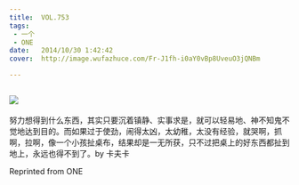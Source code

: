 ```yaml
---
title:	VOL.753
tags:
 - 一个
 - ONE
date:	2014/10/30 1:42:42
cover:	http://image.wufazhuce.com/Fr-J1fh-i0aY0vBp8UveuO3jQNBm

---
```

![](http://image.wufazhuce.com/Fr-J1fh-i0aY0vBp8UveuO3jQNBm)
---

努力想得到什么东西，其实只要沉着镇静、实事求是，就可以轻易地、神不知鬼不觉地达到目的。而如果过于使劲，闹得太凶，太幼稚，太没有经验，就哭啊，抓啊，拉啊，像一个小孩扯桌布，结果却是一无所获，只不过把桌上的好东西都扯到地上，永远也得不到了。by 卡夫卡
 
Reprinted from ONE
